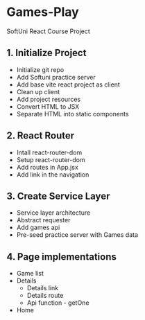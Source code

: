 # Games-Play
SoftUni React Course Project

## 1. Initialize Project
* Initialize git repo
* Add Softuni practice server
* Add base vite react project as client
* Clean up client
* Add project resources
* Convert HTML to JSX
* Separate HTML into static components

## 2. React Router
* Intall react-router-dom
* Setup react-router-dom
* Add routes in App.jsx
* Add link in the navigation

## 3. Create Service Layer
* Service layer architecture
* Abstract requester
* Add games api
* Pre-seed practice server with Games data

## 4. Page implementations
* Game list
* Details
  * Details link
  * Details route
  * Api function - getOne
* Home